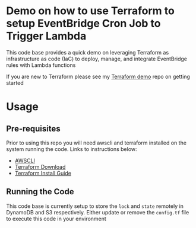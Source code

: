 # Demo on how to use Terraform to setup EventBridge Cron Job to Trigger Lambda

This code base provides a quick demo on leveraging Terraform as infrastructure as code (IaC) to deploy, manage, and integrate EventBridge rules with Lambda functions

If you are new to Terraform please see my [Terraform demo](https://github.com/farganod/tf_demo) repo on getting started 

# Usage

## Pre-requisites

Prior to using this repo you will need awscli and terraform installed on the system running the code. Links to instructions below:

* [AWSCLI](https://docs.aws.amazon.com/cli/latest/userguide/install-cliv2.html)
* [Terraform Download](https://www.terraform.io/downloads.html)
* [Terraform Install Guide](https://learn.hashicorp.com/terraform/getting-started/install)

## Running the Code

This code base is currently setup to store the `lock` and `state` remotely in DynamoDB and S3 respectively. Either update or remove the `config.tf` file to execute this code in your environment
